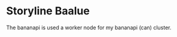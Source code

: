 Storyline Baalue
================

The bananapi is used a worker node for my bananapi (can) cluster.
